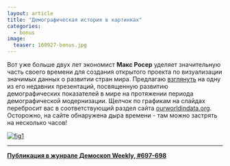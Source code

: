 ```yaml
---
layout: article
title: "Демографическая история в картинках"
categories: 
  - bonus
image:
  teaser: 160927-bonus.jpg
---
```


Вот уже больше двух лет экономист **Макс Росер** уделяет значительную часть своего времени для создания открытого проекта по визуализации значимых данных о развитии стран мира. Предлагаю [взглянуть][prez] на одну из его недавних презентаций, посвященную развитию демографических показателей в мире на протяжении периода демографической модернизации. Щелчок по графикам на слайдах перебросит вас в соответствующий раздел сайта [ourworldindata.org][owd]. Осторожно, на сайте обнаружена дыра времени - там можно застрять на несколько часов!

[![fig1][f1]][f1]  

[f1]: /dem-digest/images/2016/697-fig-bonus.jpg

[prez]: https://ourworldindata.org/slides/global-health/
[owd]: https://ourworldindata.org/


***
**[Публикация в жунрале Демоскоп Weekly, #697-698](http://demoscope.ru/weekly/2016/0697/digest04.php)**